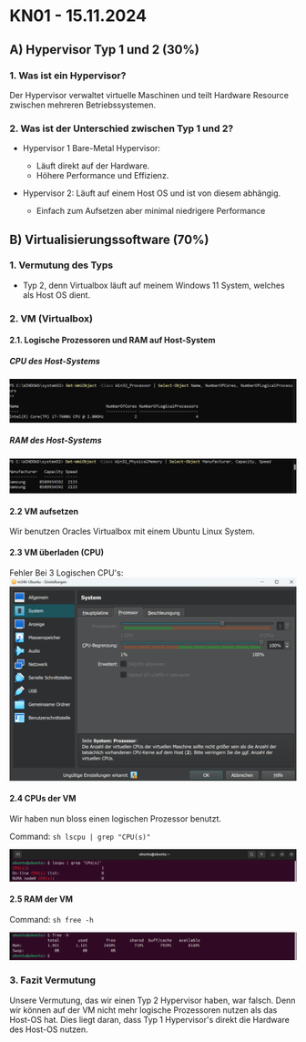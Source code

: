 # KN01 - 15.11.2024

## A) Hypervisor Typ 1 und 2 (30%)

### 1. Was ist ein Hypervisor?

Der Hypervisor verwaltet virtuelle Maschinen und teilt Hardware Resource zwischen mehreren Betriebssystemen.

### 2. Was ist der Unterschied zwischen Typ 1 und 2?

- Hypervisor 1 Bare-Metal Hypervisor:
  - Läuft direkt auf der Hardware.
  - Höhere Performance und Effizienz.

- Hypervisor 2: Läuft auf einem Host OS und ist von diesem abhängig.

  - Einfach zum Aufsetzen aber minimal niedrigere Performance

## B) Virtualisierungssoftware (70%)

### 1. Vermutung des Typs

- Typ 2, denn Virtualbox läuft auf meinem Windows 11 System, welches als Host OS dient.

### 2. VM (Virtualbox)

#### 2.1. Logische Prozessoren und RAM auf Host-System

##### CPU des Host-Systems

  ![CPU des Host-Systems](/m346-Cloud/Images/KN01/CPU-Host.png)

##### RAM des Host-Systems

  ![RAM des Host-Systems](/m346-Cloud/Images/KN01/RAM-Host.png)

#### 2.2 VM aufsetzen

Wir benutzen Oracles Virtualbox mit einem Ubuntu Linux System.

#### 2.3 VM überladen (CPU)

Fehler Bei 3 Logischen CPU's:
![Fehlermeldung der Virtualbox](/m346-Cloud/Images/KN01/Error-CPUs.png)

#### 2.4 CPUs der VM

Wir haben nun bloss einen logischen Prozessor benutzt.

Command: ```sh lscpu | grep "CPU(s)"```

![Ubuntu VM Terminal](/m346-Cloud/Images/KN01/VM-Screenshot-CPU.png)

#### 2.5 RAM der VM

Command: ```sh free -h```

![Ubuntu VM Terminal](/m346-Cloud/Images/KN01/VM-Screenshot-RAM.png)

### 3. Fazit Vermutung

Unsere Vermutung, das wir einen Typ 2 Hypervisor haben, war falsch. Denn wir können auf der VM nicht mehr logische Prozessoren nutzen als das Host-OS hat. Dies liegt daran, dass Typ 1 Hypervisor's direkt die Hardware des Host-OS nutzen.
